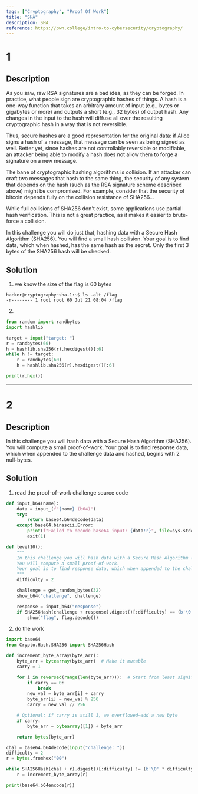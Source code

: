 ```yaml
---
tags: ["Cryptography", "Proof Of Work"]
title: "SHA"
description: SHA
reference: https://pwn.college/intro-to-cybersecurity/cryptography/
---
```


# 1

## Description

As you saw, raw RSA signatures are a bad idea, as they can be forged. In practice, what people sign are cryptographic hashes of things. A hash is a one-way function that takes an arbitrary amount of input (e.g., bytes or gigabytes or more) and outputs a short (e.g., 32 bytes) of output hash. Any changes in the input to the hash will diffuse all over the resulting cryptographic hash in a way that is not reversible.

Thus, secure hashes are a good representation for the original data: if Alice signs a hash of a message, that message can be seen as being signed as well. Better yet, since hashes are not controllably reversible or modifiable, an attacker being able to modify a hash does not allow them to forge a signature on a new message.

The bane of cryptographic hashing algorithms is collision. If an attacker can craft two messages that hash to the same thing, the security of any system that depends on the hash (such as the RSA signature scheme described above) might be compromised. For example, consider that the security of bitcoin depends fully on the collision resistance of SHA256...

While full collisions of SHA256 don't exist, some applications use partial hash verification. This is not a great practice, as it makes it easier to brute-force a collision.

In this challenge you will do just that, hashing data with a Secure Hash Algorithm (SHA256). You will find a small hash collision. Your goal is to find data, which when hashed, has the same hash as the secret. Only the first 3 bytes of the SHA256 hash will be checked.

## Solution

1. we know the size of the flag is 60 bytes

```
hacker@cryptography~sha-1:~$ ls -alt /flag
-r-------- 1 root root 60 Jul 21 08:04 /flag
```

2.

```python
from random import randbytes
import hashlib

target = input("target: ")
r = randbytes(60)
h = hashlib.sha256(r).hexdigest()[:6]
while h != target:
    r = randbytes(60)
    h = hashlib.sha256(r).hexdigest()[:6]

print(r.hex())
```

---

# 2 

## Description

In this challenge you will hash data with a Secure Hash Algorithm (SHA256). You will compute a small proof-of-work. Your goal is to find response data, which when appended to the challenge data and hashed, begins with 2 null-bytes.


## Solution

1. read the proof-of-work challenge source code

```python
def input_b64(name):
    data = input_(f"{name} (b64)")
    try:
        return base64.b64decode(data)
    except base64.binascii.Error:
        print(f"Failed to decode base64 input: {data!r}", file=sys.stderr)
        exit(1)

def level10():
    """
    In this challenge you will hash data with a Secure Hash Algorithm (SHA256).
    You will compute a small proof-of-work.
    Your goal is to find response data, which when appended to the challenge data and hashed, begins with 2 null-bytes.
    """
    difficulty = 2

    challenge = get_random_bytes(32)
    show_b64("challenge", challenge)

    response = input_b64("response")
    if SHA256Hash(challenge + response).digest()[:difficulty] == (b'\0' * difficulty):
        show("flag", flag.decode())
```

2. do the work

```python
import base64
from Crypto.Hash.SHA256 import SHA256Hash

def increment_byte_array(byte_arr):
    byte_arr = bytearray(byte_arr)  # Make it mutable
    carry = 1

    for i in reversed(range(len(byte_arr))):  # Start from least significant byte
        if carry == 0:
            break
        new_val = byte_arr[i] + carry
        byte_arr[i] = new_val % 256
        carry = new_val // 256

    # Optional: if carry is still 1, we overflowed—add a new byte
    if carry:
        byte_arr = bytearray([1]) + byte_arr

    return bytes(byte_arr)

chal = base64.b64decode(input("challenge: "))
difficulty = 2
r = bytes.fromhex("00")

while SHA256Hash(chal + r).digest()[:difficulty] != (b'\0' * difficulty):
    r = increment_byte_array(r)

print(base64.b64encode(r))
```
